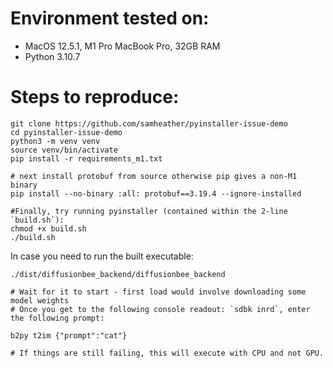 # Environment tested on:
 * MacOS 12.5.1, M1 Pro MacBook Pro, 32GB RAM
 * Python 3.10.7

# Steps to reproduce:

```
git clone https://github.com/samheather/pyinstaller-issue-demo
cd pyinstaller-issue-demo
python3 -m venv venv
source venv/bin/activate
pip install -r requirements_m1.txt

# next install protobuf from source otherwise pip gives a non-M1 binary
pip install --no-binary :all: protobuf==3.19.4 --ignore-installed

#Finally, try running pyinstaller (contained within the 2-line `build.sh`):
chmod +x build.sh
./build.sh
```

In case you need to run the built executable:
```
./dist/diffusionbee_backend/diffusionbee_backend

# Wait for it to start - first load would involve downloading some model weights
# Once you get to the following console readout: `sdbk inrd`, enter the following prompt:

b2py t2im {"prompt":"cat"}

# If things are still failing, this will execute with CPU and not GPU.
```
